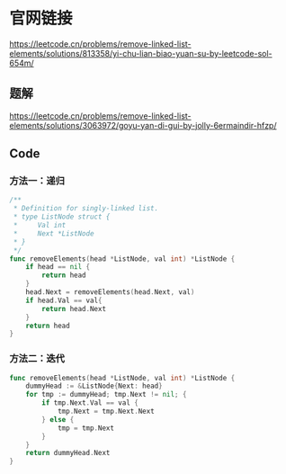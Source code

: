 # 官网链接

https://leetcode.cn/problems/remove-linked-list-elements/solutions/813358/yi-chu-lian-biao-yuan-su-by-leetcode-sol-654m/

## 题解

https://leetcode.cn/problems/remove-linked-list-elements/solutions/3063972/goyu-yan-di-gui-by-jolly-6ermaindir-hfzp/

## Code

### 方法一：递归

```go
/**
 * Definition for singly-linked list.
 * type ListNode struct {
 *     Val int
 *     Next *ListNode
 * }
 */
func removeElements(head *ListNode, val int) *ListNode {
    if head == nil {
        return head
    }
    head.Next = removeElements(head.Next, val)
    if head.Val == val{
        return head.Next
    }
    return head
}
```



### 方法二：迭代

```go
func removeElements(head *ListNode, val int) *ListNode {
    dummyHead := &ListNode{Next: head}
    for tmp := dummyHead; tmp.Next != nil; {
        if tmp.Next.Val == val {
            tmp.Next = tmp.Next.Next
        } else {
            tmp = tmp.Next
        }
    }
    return dummyHead.Next
}
```



